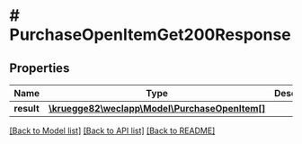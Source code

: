 # # PurchaseOpenItemGet200Response

## Properties

Name | Type | Description | Notes
------------ | ------------- | ------------- | -------------
**result** | [**\kruegge82\weclapp\Model\PurchaseOpenItem[]**](PurchaseOpenItem.md) |  | [optional]

[[Back to Model list]](../../README.md#models) [[Back to API list]](../../README.md#endpoints) [[Back to README]](../../README.md)
